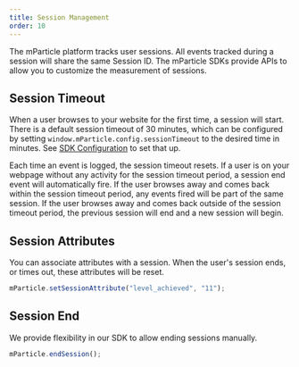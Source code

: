 ```yaml
---
title: Session Management
order: 10
---
```


The mParticle platform tracks user sessions.  All events tracked during a session will share the same Session ID.  The mParticle SDKs provide APIs to allow you to customize the measurement of sessions.

## Session Timeout

When a user browses to your website for the first time, a session will start.  There is a default session timeout of 30 minutes, which can be configured by setting `window.mParticle.config.sessionTimeout` to the desired time in minutes. See [SDK Configuration](/developers/sdk/web/configuration) to set that up.  

Each time an event is logged, the session timeout resets.  If a user is on your webpage without any activity for the session timeout period, a session end event will automatically fire.  If the user browses away and comes back within the session timeout period, any events fired will be part of the same session.  If the user browses away and comes back outside of the session timeout period, the previous session will end and a new session will begin.

## Session Attributes

You can associate attributes with a session. When the user's session ends, or times out, these attributes will be reset.

~~~javascript
mParticle.setSessionAttribute("level_achieved", "11");
~~~

## Session End

We provide flexibility in our SDK to allow ending sessions manually.

~~~javascript
mParticle.endSession();
~~~



